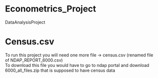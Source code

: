 # Econometrics_Project
DataAnalysisProject
# Census.csv
To run this project you will need one more file -> census.csv (renamed file of NDAP_REPORT_6000.csv)\
To download this file you would have to go to ndap portal and download 6000_all_files.zip that is supposed to have census data 
